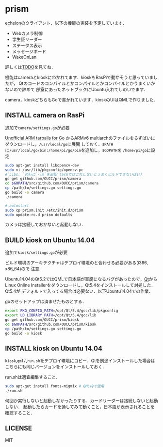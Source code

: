 # prism
echelonのクライアント．以下の機能の実装を予定しています．

* Webカメラ制御
* 学生証リーダー
* ステータス表示
* メッセージボード
* WakeOnLan

詳しくは[TODO](TODO.md)を見てね．

機能はcameraとkioskにわかれてます．kioskもRasPiで動かそうと思っていましたが，
Qtのコードのコンパイルとかコンパイルとかコンパイルとかうまくいかないので諦めて
部室にあったネットブックにUbuntu入れてしのいでます．

camera，kioskどちらもGoで書かれています．kioskのUIはQMLで作りました．

## INSTALL camera on RasPi
追加で`camera/settings.go`が必要

[Unofficial ARM tarballs for Go](http://dave.cheney.net/unofficial-arm-tarballs)
からARMv6 multiarchのファイルをらずぱいにダウンロードし，`/usr/local/go`に展開
しておく．`$PATH`に`/usr/local/go/bin:/home/pi/go/bin`を追加し，`$GOPATH`を
`/home/pi/go`に設定

```bash
sudo apt-get install libopencv-dev
sudo vi /usr/lib/pkgconfig/opencv.pc
#`Libs: `の行に`-lm`を追記 (armではこれしないとうまくビルドできないぽい)
go get github.com/OUCC/prism/camera
cd $GOPATH/src/github.com/OUCC/prism/camera
cp /path/to/settings.go settings.go
go build -o camera
./camera

# autostart
sudo cp prism.init /etc/init.d/prism
sudo update-rc.d prism defaults
```

カメラは接続しておかないと起動しない．

## BUILD kiosk on Ubuntu 14.04
追加で`kiosk/settings.go`が必要

ビルド環境のアーキテクチャはデプロイ環境のと合わせる必要がある(i386, x86\_64)ので
注意

Ubuntu14.04のQt5.2ではQMLで日本語が豆腐になるバグがあったので，[Qt](qt.io)から
Linux Online Installerをダウンロードし，Qt5.4をインストールして対処した．Qt5.4が
デフォルトで入ってる場合は必要ない．以下Ubuntu14.04での作業．

goのセットアップは済ませたものとする．

```bash
export PKG_CONFIG_PATH=/opt/Qt/5.4/gcc/lib/pkgconfig
export LD_LIBRARY_PATH=/opt/Qt/5.4/gcc/lib
go get github.com/OUCC/prism/kiosk
cd $GOPATH/src/github.com/OUCC/prism/kiosk
cp /path/to/settings.go settings.go
go build -o kiosk
```

## INSTALL kiosk on Ubuntu 14.04
`kiosk`,`qml/`,`run.sh`をデプロイ環境にコピー．Qtを別途インストールした場合は
こちらにも同じバージョンをインストールしておく．

run.shは適宜編集すること．

```bash
sudo apt-get install fonts-migmix # QML内で使用
./run.sh
```

何回か実行しないと起動しなかったりする．カードリーダーは接続しないと起動しない．
起動したらカードを通してみて動くこと，日本語が表示されることを確認すること．

## LICENSE
MIT
